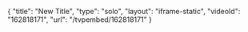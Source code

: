 {
    "title": "New Title",
    "type": "solo",
    "layout": "iframe-static",
    "videoId": "162818171",
    "url": "\/tvpembed\/162818171"
}